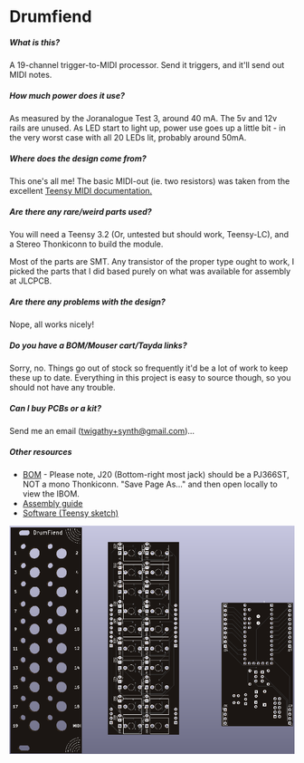 # Drumfiend

##### What is this?

A 19-channel trigger-to-MIDI processor. Send it triggers, and it'll send out MIDI notes.

##### How much power does it use?

As measured by the Joranalogue Test 3, around 40 mA. The 5v and 12v rails are unused. As LED start to light up, power use goes up a little bit - in the very worst case with all 20 LEDs lit, probably around 50mA.

##### Where does the design come from?

This one's all me! The basic MIDI-out (ie. two resistors) was taken from the excellent [Teensy MIDI documentation.](https://www.pjrc.com/teensy/td_libs_MIDI.html)

##### Are there any rare/weird parts used?

You will need a Teensy 3.2 (Or, untested but should work, Teensy-LC), and a Stereo Thonkiconn to build the module.

Most of the parts are SMT. Any transistor of the proper type ought to work, I picked the parts that I did based purely on what was available for assembly at JLCPCB.

##### Are there any problems with the design?

Nope, all works nicely!

##### Do you have a BOM/Mouser cart/Tayda links?

Sorry, no. Things go out of stock so frequently it'd be a lot of work to keep these up to date. Everything in this project is easy to source though, so you should not have any trouble.

##### Can I buy PCBs or a kit?

Send me an email (twigathy+synth@gmail.com)...

##### Other resources

- [BOM](https://raw.githubusercontent.com/tpcarlson/synth-diy/main/drumfiend/bom/ibom.html) - Please note, J20 (Bottom-right most jack) should be a PJ366ST, NOT a mono Thonkiconn. "Save Page As..." and then open locally to view the IBOM.
- [Assembly guide](ASSEMBLY.md)
- [Software (Teensy sketch)](drumfiend.ino)

![drumfiend](images/drumfiend.png)

